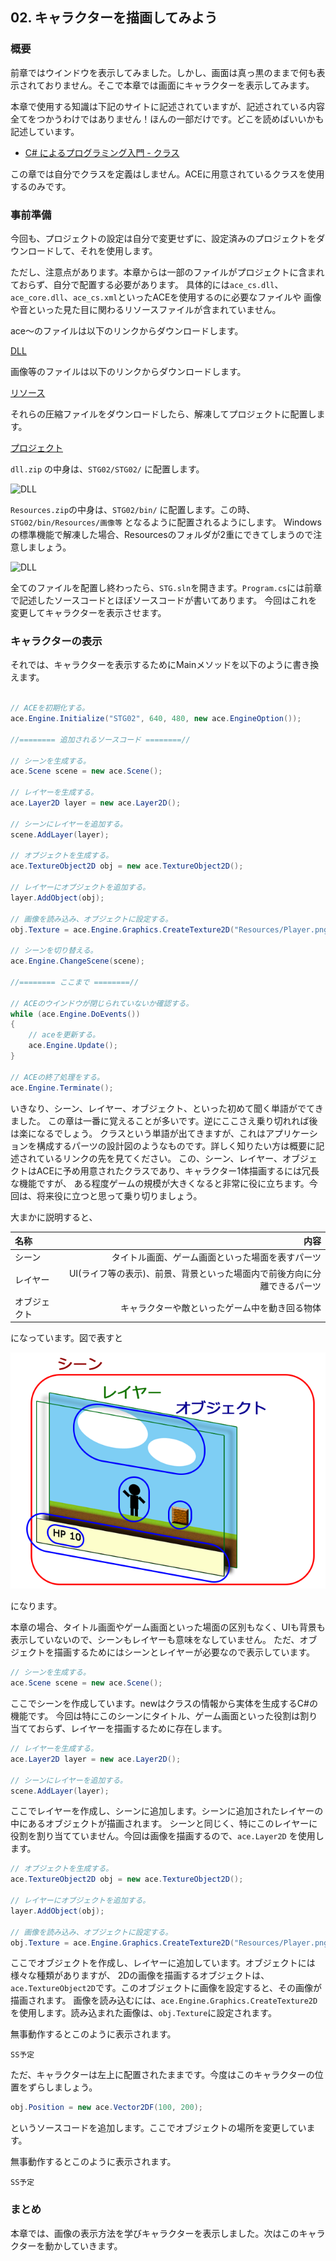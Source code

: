 ## 02. キャラクターを描画してみよう

### 概要

前章ではウインドウを表示してみました。しかし、画面は真っ黒のままで何も表示されておりません。そこで本章では画面にキャラクターを表示してみます。

本章で使用する知識は下記のサイトに記述されていますが、記述されている内容全てをつかうわけではありません！ほんの一部だけです。どこを読めばいいかも記述しています。

* [C# によるプログラミング入門 - クラス](http://ufcpp.net/study/csharp/oo_class.html) 

この章では自分でクラスを定義はしません。ACEに用意されているクラスを使用するのみです。


### 事前準備

今回も、プロジェクトの設定は自分で変更せずに、設定済みのプロジェクトをダウンロードして、それを使用します。

ただし、注意点があります。本章からは一部のファイルがプロジェクトに含まれておらず、自分で配置する必要があります。
具体的には```ace_cs.dll```、```ace_core.dll```、```ace_cs.xml```といったACEを使用するのに必要なファイルや
画像や音といった見た目に関わるリソースファイルが含まれていません。

ace～のファイルは以下のリンクからダウンロードします。

[DLL](Common/dll.zip)

画像等のファイルは以下のリンクからダウンロードします。

[リソース](Common/Resources.zip)

それらの圧縮ファイルをダウンロードしたら、解凍してプロジェクトに配置します。

[プロジェクト](Projects/STG02.zip)

```dll.zip``` の中身は、```STG02/STG02/``` に配置します。

![DLL](img/02_dll.png)

```Resources.zip```の中身は、```STG02/bin/``` に配置します。この時、```STG02/bin/Resources/画像等``` となるように配置されるようにします。
Windowsの標準機能で解凍した場合、Resourcesのフォルダが2重にできてしまうので注意しましょう。

![DLL](img/02_resources.png)

全てのファイルを配置し終わったら、```STG.sln```を開きます。```Program.cs```には前章で記述したソースコードとほぼソースコードが書いてあります。
今回はこれを変更してキャラクターを表示させます。


### キャラクターの表示

それでは、キャラクターを表示するためにMainメソッドを以下のように書き換えます。


```C#

// ACEを初期化する。
ace.Engine.Initialize("STG02", 640, 480, new ace.EngineOption());

//======== 追加されるソースコード ========//

// シーンを生成する。
ace.Scene scene = new ace.Scene();

// レイヤーを生成する。
ace.Layer2D layer = new ace.Layer2D();

// シーンにレイヤーを追加する。
scene.AddLayer(layer);

// オブジェクトを生成する。
ace.TextureObject2D obj = new ace.TextureObject2D();

// レイヤーにオブジェクトを追加する。
layer.AddObject(obj);

// 画像を読み込み、オブジェクトに設定する。
obj.Texture = ace.Engine.Graphics.CreateTexture2D("Resources/Player.png");

// シーンを切り替える。
ace.Engine.ChangeScene(scene);

//======== ここまで ========//

// ACEのウインドウが閉じられていないか確認する。
while (ace.Engine.DoEvents())
{
	// aceを更新する。
	ace.Engine.Update();
}

// ACEの終了処理をする。
ace.Engine.Terminate();

```

いきなり、シーン、レイヤー、オブジェクト、といった初めて聞く単語がでてきました。
この章は一番に覚えることが多いです。逆にここさえ乗り切れれば後は楽になるでしょう。
クラスという単語が出てきますが、これはアプリケーションを構成するパーツの設計図のようなものです。詳しく知りたい方は概要に記述されているリンクの先を見てください。
この、シーン、レイヤー、オブジェクトはACEに予め用意されたクラスであり、キャラクター1体描画するには冗長な機能ですが、
ある程度ゲームの規模が大きくなると非常に役に立ちます。今回は、将来役に立つと思って乗り切りましょう。

大まかに説明すると、

| 名称 | 内容 |
|:-----------|------------:|
| シーン | タイトル画面、ゲーム画面といった場面を表すパーツ |
| レイヤー | UI(ライフ等の表示)、前景、背景といった場面内で前後方向に分離できるパーツ |
| オブジェクト | キャラクターや敵といったゲーム中を動き回る物体 |

になっています。図で表すと

![デザイン](img/02_design.png)

になります。

本章の場合、タイトル画面やゲーム画面といった場面の区別もなく、UIも背景も表示していないので、シーンもレイヤーも意味をなしていません。
ただ、オブジェクトを描画するためにはシーンとレイヤーが必要なので表示しています。

```C#
// シーンを生成する。
ace.Scene scene = new ace.Scene();
```

ここでシーンを作成しています。newはクラスの情報から実体を生成するC#の機能です。
今回は特にこのシーンにタイトル、ゲーム画面といった役割は割り当てておらず、レイヤーを描画するために存在します。

```C#
// レイヤーを生成する。
ace.Layer2D layer = new ace.Layer2D();

// シーンにレイヤーを追加する。
scene.AddLayer(layer);
```

ここでレイヤーを作成し、シーンに追加します。シーンに追加されたレイヤーの中にあるオブジェクトが描画されます。
シーンと同じく、特にこのレイヤーに役割を割り当てていません。今回は画像を描画するので、```ace.Layer2D``` を使用します。

```C#
// オブジェクトを生成する。
ace.TextureObject2D obj = new ace.TextureObject2D();

// レイヤーにオブジェクトを追加する。
layer.AddObject(obj);

// 画像を読み込み、オブジェクトに設定する。
obj.Texture = ace.Engine.Graphics.CreateTexture2D("Resources/Player.png");
```

ここでオブジェクトを作成し、レイヤーに追加しています。オブジェクトには様々な種類がありますが、
2Dの画像を描画するオブジェクトは、```ace.TextureObject2D```です。このオブジェクトに画像を設定すると、その画像が描画されます。
画像を読み込むには、```ace.Engine.Graphics.CreateTexture2D``` を使用します。読み込まれた画像は、```obj.Texture```に設定されます。

無事動作するとこのように表示されます。

```SS予定 ```

ただ、キャラクターは左上に配置されたままです。今度はこのキャラクターの位置をずらしましょう。

```C#
obj.Position = new ace.Vector2DF(100, 200);
```

というソースコードを追加します。ここでオブジェクトの場所を変更しています。

無事動作するとこのように表示されます。

```SS予定 ```

### まとめ

本章では、画像の表示方法を学びキャラクターを表示しました。次はこのキャラクターを動かしていきます。

